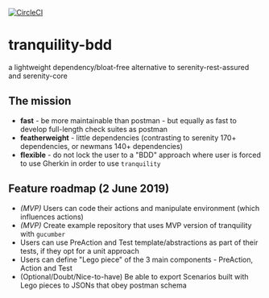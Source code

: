 [![CircleCI](https://circleci.com/gh/tranquility-bdd/tranquility-bdd.svg?style=svg)](https://circleci.com/gh/tranquility-bdd/tranquility-bdd)

# tranquility-bdd
a lightweight dependency/bloat-free alternative to serenity-rest-assured and serenity-core

## The mission
- **fast** - be more maintainable than postman - but equally as fast to develop full-length check suites as postman
- **featherweight** - little dependencies (contrasting to serenity 170+ dependencies, or newmans 140+ dependencies)
- **flexible** - do not lock the user to a "BDD" approach where user is forced to use Gherkin in order to use `tranquility`

## Feature roadmap (2 June 2019)
- *(MVP)* Users can code their actions and manipulate environment (which influences actions)
- *(MVP)* Create example repository that uses MVP version of tranquility with `gucumber`
- Users can use PreAction and Test template/abstractions as part of their tests, if they opt for a unit approach
- Users can define "Lego piece" of the 3 main components - PreAction, Action and Test
- (Optional/Doubt/Nice-to-have) Be able to export Scenarios built with Lego pieces to JSONs that obey postman schema
